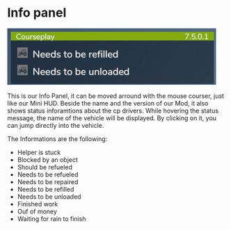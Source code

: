 # Info panel

![Image](assets/images/infopanel_0_0_480_130.png)


This is our Info Panel, it can be moved arround with the mouse courser, just like our Mini HUD.
Beside the name and the version of our Mod, it also shows status inforamtions about the cp drivers.
While hovering the status message, the name of the vehicle will be displayed.
By clicking on it, you can jump directly into the vehicle.



The Informations are the following:
- Helper is stuck
- Blocked by an object
- Should be refueled
- Needs to be refueled
- Needs to be repaired
- Needs to be refilled
- Needs to be unloaded
- Finished work
- Ouf of money
- Waiting for rain to finish


